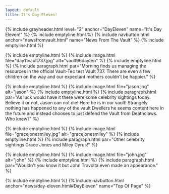 ```yaml
---
layout: default
title: It's Day Eleven!
---
```

{% include grayheader.html level="2" anchor="DayEleven" name="It's Day Eleven!" %}
{% include emptyline.html %}
{% include navbutton.html anchor="newsfromvault.html" name="News From The Vault" %}
{% include emptyline.html %}

{% include emptyline.html %}
{% include image.html file="day11vault737.jpg" alt="vault96dayten" %}
{% include emptyline.html %}
{% include paragraph.html par="Morning finds us managing the resources in the official Vault-Tec test Vault 737. There are even a few children on the way and our expectant mothers couldn't be happier." %}

{% include emptyline.html %}
{% include image.html file="jason.jpg" alt="jason" %}
{% include emptyline.html %}
{% include paragraph.html par="As luck would have it there were some celebrity sightings today. Believe it or not, Jason can not die! Here he is in our vault! Strangely nothing has happened to any of the vault Dwellers he seems content here in the future and instead chooses to just defend the Vault from Deathclaws. Who knew?" %}

{% include emptyline.html %}
{% include image.html file="gracejonesmiley.jpg" alt="gracejonesmiley" %}
{% include emptyline.html %}
{% include paragraph.html par="Other celebrity sightings Grace Jones and Miley Cyrus!" %}

{% include emptyline.html %}
{% include image.html file="john.jpg" alt="john" %}
{% include emptyline.html %}
{% include paragraph.html par="Wouldn't you know it but John Travolta even made an appearance." %}

{% include emptyline.html %}
{% include navbutton.html anchor="news/day-eleven.html#DayEleven" name="Top Of Page" %}
